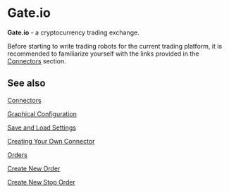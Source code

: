 # Gate.io

**Gate.io** - a cryptocurrency trading exchange.

Before starting to write trading robots for the current trading platform, it is recommended to familiarize yourself with the links provided in the [Connectors](../../connectors.md) section.

## See also

[Connectors](../../connectors.md)

[Graphical Configuration](../graphical_configuration.md)

[Save and Load Settings](../save_and_load_settings.md)

[Creating Your Own Connector](../creating_own_connector.md)

[Orders](../../orders_management.md)

[Create New Order](../../orders_management/create_new_order.md)

[Create New Stop Order](../../orders_management/create_new_stop_order.md)
